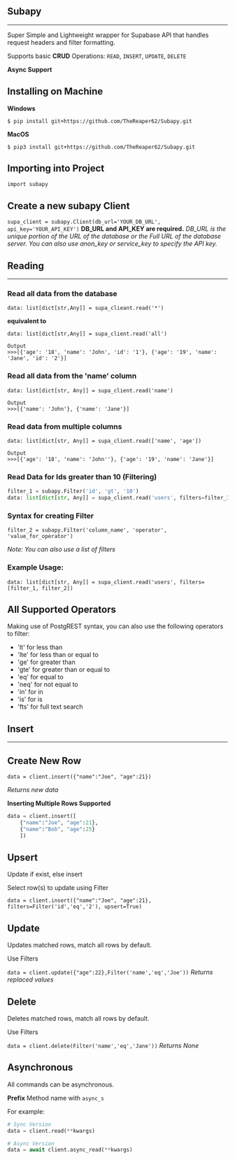 ## Subapy
******
Super Simple and Lightweight wrapper for Supabase API that handles request headers and filter formatting.

Supports basic **CRUD** Operations: `READ`, `INSERT`, `UPDATE`, `DELETE`

**Async Support**

## Installing on Machine
**Windows**

`$ pip install git+https://github.com/TheReaper62/Subapy.git`


**MacOS**

`$ pip3 install git+https://github.com/TheReaper62/Subapy.git`


## Importing into Project
`import subapy`


## Create a new subapy Client
`supa_client = subapy.Client(db_url='YOUR_DB_URL', api_key='YOUR_API_KEY')`
**DB_URL and API_KEY are required.**
*DB_URL is the unique portion of the URL of the database or the Full URL of the database server.*
*You can also use anon_key or service_key to specify the API key.*


## Reading
**********
### Read all data from the database

`data: list[dict[str,Any]] = supa_clieant.read('*')`

**equivalent to**

`data: list[dict[str,Any]] = supa_client.read('all')`
```
Output
>>>[{'age': '18', 'name': 'John', 'id': '1'}, {'age': '19', 'name': 'Jane', 'id': '2'}]
```

### Read all data from the 'name' column

`data: list[dict[str, Any]] = supa_client.read('name')`
```
Output
>>>[{'name': 'John'}, {'name': 'Jane'}]
```

### Read data from multiple columns

`data: list[dict[str, Any]] = supa_client.read(['name', 'age'])`
```
Output
>>>[{'age': '18', 'name': 'John''}, {'age': '19', 'name': 'Jane'}]
```

### Read Data for Ids greater than 10 (Filtering)

```py
filter_1 = subapy.Filter('id', 'gt', '10')
data: list[dict[str, Any]] = supa_client.read('users', filters=filter_1)
```
### Syntax for creating Filter

`filter_2 = subapy.Filter('column_name', 'operator', 'value_for_operator')`

*Note: You can also use a list of filters*

### Example Usage: 

`data: list[dict[str, Any]] = supa_client.read('users', filters=[filter_1, filter_2])`


## All Supported Operators
Making use of PostgREST syntax, you can also use the following operators to filter:
- 'lt' for less than
- 'lte' for less than or equal to
- 'ge' for greater than
- 'gte' for greater than or equal to
- 'eq' for equal to
- 'neq' for not equal to
- 'in' for in
- 'is' for is
- 'fts' for full text search


## Insert
*********
## Create New Row

`data = client.insert({"name":"Joe", "age":21})`

*Returns new data*

**Inserting Multiple Rows Supported**

```py
data = client.insert([
    {"name":"Joe", "age":21},
    {"name":"Bob", "age":25}
    ])
```

## Upsert
Update if exist, else insert

Select row(s) to update using Filter

`data = client.insert({"name":"Joe", "age":21}, filters=Filter('id','eq','2'), upsert=True)`


## Update
Updates matched rows, match all rows by default. 

Use Filters

`data = client.update({"age":22},Filter('name','eq','Joe'))`
*Returns replaced values*


## Delete
Deletes matched rows, match all rows by default. 

Use Filters

`data = client.delete(Filter('name','eq','Jane'))`
*Returns None*

## Asynchronous
All commands can be asynchronous.

**Prefix** Method name with `async_s`

For example:
```py
# Sync Version
data = client.read(**kwargs)

# Async Version
data = await client.async_read(**kwargs)
```
